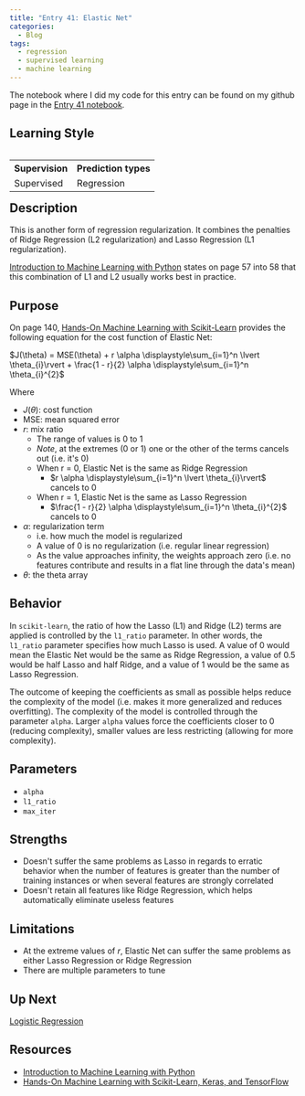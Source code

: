 ```yaml
---
title: "Entry 41: Elastic Net"
categories:
  - Blog
tags:
  - regression
  - supervised learning
  - machine learning
---
```


The notebook where I did my code for this entry can be found on my github page in the [Entry 41 notebook](https://github.com/julielinx/datascience_diaries/blob/master/03_supervised_learning/01_regression/41a_elasticnet_regression.ipynb).

## Learning Style

<table align='left'>
    <tr>
        <th>Supervision</th>
        <th>Prediction types</th>
    </tr>
    <tr>
        <td>Supervised</td>
        <td>Regression</td>
    </tr>
</table>

## Description

This is another form of regression regularization. It combines the penalties of Ridge Regression (L2 regularization) and Lasso Regression (L1 regularization).

[Introduction to Machine Learning with Python](https://www.amazon.com/Introduction-Machine-Learning-Python-Scientists/dp/1449369413) states on page 57 into 58 that this combination of L1 and L2 usually works best in practice.

## Purpose

On page 140, [Hands-On Machine Learning with Scikit-Learn](https://www.amazon.com/Hands-Machine-Learning-Scikit-Learn-TensorFlow/dp/1492032646) provides the following equation for the cost function of Elastic Net:

$J(\theta) = MSE(\theta) + r \alpha \displaystyle\sum_{i=1}^n \lvert \theta_{i}\rvert + \frac{1 - r}{2} \alpha \displaystyle\sum_{i=1}^n \theta_{i}^{2}$

Where

- $J(\theta)$: cost function
- MSE: mean squared error
- $r$: mix ratio
  - The range of values is 0 to 1
  - *Note*, at the extremes (0 or 1) one or the other of the terms cancels out (i.e. it's 0)
  - When r = 0, Elastic Net is the same as Ridge Regression
    - $r \alpha \displaystyle\sum_{i=1}^n \lvert \theta_{i}\rvert$ cancels to 0
  - When r = 1, Elastic Net is the same as Lasso Regression
    - $\frac{1 - r}{2} \alpha \displaystyle\sum_{i=1}^n \theta_{i}^{2}$ cancels to 0
- $\alpha$: regularization term
  - i.e. how much the model is regularized
  - A value of 0 is no regularization (i.e. regular linear regression)
  - As the value approaches infinity, the weights approach zero (i.e. no features contribute and results in a flat line through the data's mean)
- $\theta$: the theta array

## Behavior

In `scikit-learn`, the ratio of how the Lasso (L1) and Ridge (L2) terms are applied is controlled by the `l1_ratio` parameter. In other words, the `l1_ratio` parameter specifies how much Lasso is used. A value of 0 would mean the Elastic Net would be the same as Ridge Regression, a value of 0.5 would be half Lasso and half Ridge, and a value of 1 would be the same as Lasso Regression.

The outcome of keeping the coefficients as small as possible helps reduce the complexity of the model (i.e. makes it more generalized and reduces overfitting). The complexity of the model is controlled through the parameter `alpha`. Larger `alpha` values force the coefficients closer to 0 (reducing complexity), smaller values are less restricting (allowing for more complexity).

## Parameters

- `alpha`
- `l1_ratio`
- `max_iter`

## Strengths

- Doesn't suffer the same problems as Lasso in regards to erratic behavior when the number of features is greater than the number of training instances or when several features are strongly correlated
- Doesn't retain all features like Ridge Regression, which helps automatically eliminate useless features

## Limitations

- At the extreme values of $r$, Elastic Net can suffer the same problems as either Lasso Regression or Ridge Regression
- There are multiple parameters to tune

## Up Next

[Logistic Regression](https://julielinx.github.io/blog/42_regression_logistic/)

## Resources

- [Introduction to Machine Learning with Python](https://www.amazon.com/Introduction-Machine-Learning-Python-Scientists/dp/1449369413)
- [Hands-On Machine Learning with Scikit-Learn, Keras, and TensorFlow](https://www.amazon.com/Hands-Machine-Learning-Scikit-Learn-TensorFlow/dp/1492032646)
